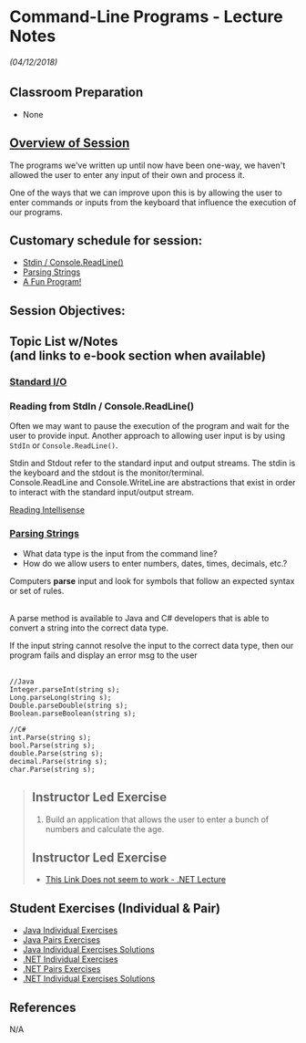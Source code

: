 <link rel="stylesheet" type="text/css" media="all" href="./styles/style.css" />

# Command-Line Programs - Lecture Notes
###### (04/12/2018)

## Classroom Preparation

* None

## [**Overview of Session**](http://book.techelevator.com/java/command-line-programs/01-intro.html) 

The programs we've written up until now have been one-way, we haven't allowed the user to enter any input of their own and process it.

One of the ways that we can improve upon this is by allowing the user to enter commands or inputs from the keyboard that influence the execution
of our programs.

## **Customary schedule for session:** 

* [Stdin / Console.ReadLine()](http://book.techelevator.com/java/command-line-programs/05-using-standard-streams.html)
* [Parsing Strings](http://book.techelevator.com/java/command-line-programs/15-parsing-strings.html)
* [A Fun Program!](http://book.techelevator.com/java/command-line-programs/25-pulling-it-together.html)

## **Session Objectives:** 

## **Topic List w/Notes** <div class=topicNote>(and <span class='link'>links</span> to e-book section when available)</div>

### [Standard I/O](http://book.techelevator.com/java/command-line-programs/05-using-standard-streams.html)

### Reading from StdIn / Console.ReadLine()

Often we may want to pause the execution of the program and wait for the user to provide input. Another approach to allowing user input is by using
`StdIn` or `Console.ReadLine()`. 

<div class="java note">Stdin and Stdout refer to the standard input and output streams. The stdin is the keyboard and the stdout is the monitor/terminal.</div>

<div class="csharp note">Console.ReadLine and Console.WriteLine are abstractions that exist in order to interact with the standard input/output stream.</div>

[Reading Intellisense](http://book.techelevator.com/java/command-line-programs/10-reading-intellisense.html)

### [Parsing Strings](http://book.techelevator.com/java/command-line-programs/15-parsing-strings.html)

* What data type is the input from the command line?
* How do we allow users to enter numbers, dates, times, decimals, etc.?

<div class="definition note">Computers <strong>parse</strong> input and look for symbols that follow an expected syntax or set of rules.</div><br/>

A parse method is available to Java and C# developers that is able to convert a string into the correct data type.

<div class="caution note">If the input string cannot resolve the input to the correct data type, then our program fails and display an error msg to the user</div><br/>

```
//Java
Integer.parseInt(string s);
Long.parseLong(string s);
Double.parseDouble(string s);
Boolean.parseBoolean(string s);

//C#
int.Parse(string s);
bool.Parse(string s);
double.Parse(string s);
decimal.Parse(string s);
char.Parse(string s);
```

> ## Instructor Led Exercise
> 1. Build an application that allows the user to enter a bunch of numbers and calculate the age.
>
>## Instructor Led Exercise
>- [This Link Does not seem to work - .NET Lecture](https://bitbucket.org/te-curriculum/m1-csharp-command-line-input-lecture/)
>

## Student Exercises (Individual & Pair)
- [Java Individual Exercises](https://bitbucket.org/te-curriculum/m1-java-command-line-programs-exercises)
- [Java Pairs Exercises](https://bitbucket.org/te-curriculum/m1-java-command-line-programs-exercises-pair)
- [Java Individual Exercises Solutions](https://bitbucket.org/te-curriculum/m1-java-command-line-programs-solutions)
- [.NET Individual Exercises](https://bitbucket.org/te-curriculum/m1-csharp-command-line-input-exercises)
- [.NET Pairs Exercises](https://bitbucket.org/te-curriculum/m1-csharp-command-line-input-exercises-pair)
- [.NET Individual Exercises Solutions](https://bitbucket.org/te-curriculum/m1-csharp-command-line-input-solution)



## References
N/A